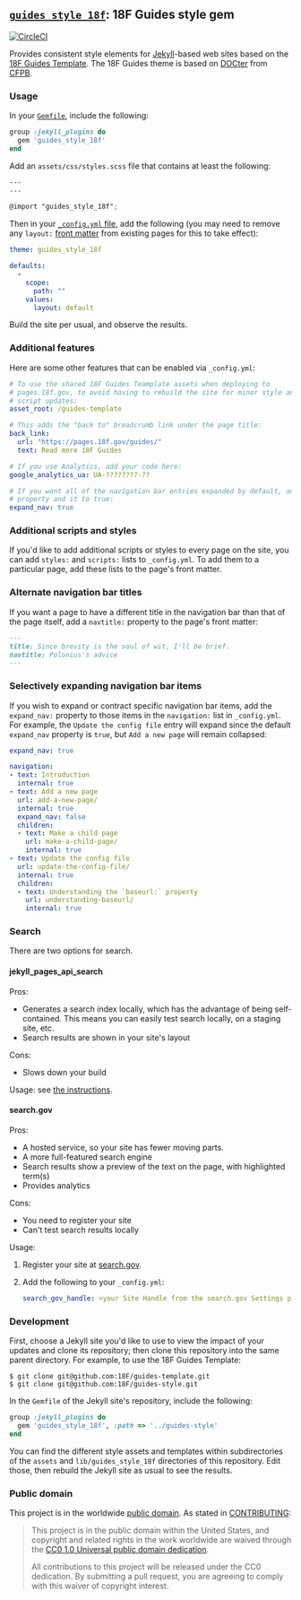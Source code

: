 ## [`guides_style_18f`](https://rubygems.org/gems/guides_style_18f): 18F Guides style gem

[![CircleCI](https://circleci.com/gh/18F/guides-style.svg?style=svg)](https://circleci.com/gh/18F/guides-style)

Provides consistent style elements for [Jekyll](https://jekyllrb.com/)-based
web sites based on the
[18F Guides Template](https://pages.18f.gov/guides-template/).  The 18F Guides
theme is based on [DOCter](https://github.com/cfpb/docter/) from
[CFPB](http://cfpb.github.io/).

### Usage

In your [`Gemfile`](http://bundler.io/gemfile.html), include the following:

```ruby
group :jekyll_plugins do
  gem 'guides_style_18f'
end
```

Add an `assets/css/styles.scss` file that contains at least the following:

```scss
---
---

@import "guides_style_18f";
```

Then in your [`_config.yml` file](https://jekyllrb.com/docs/configuration/),
add the following (you may need to remove any `layout:`
[front matter](https://jekyllrb.com/docs/frontmatter/) from existing pages for
this to take effect):

```yaml
theme: guides_style_18f

defaults:
  -
    scope:
      path: ""
    values:
      layout: default
```

Build the site per usual, and observe the results.

### Additional features

Here are some other features that can be enabled via `_config.yml`:

```yaml
# To use the shared 18F Guides Teamplate assets when deploying to
# pages.18f.gov, to avoid having to rebuild the site for minor style and
# script updates:
asset_root: /guides-template

# This adds the "back to" breadcrumb link under the page title:
back_link:
  url: "https://pages.18f.gov/guides/"
  text: Read more 18F Guides

# If you use Analytics, add your code here:
google_analytics_ua: UA-????????-??

# If you want all of the navigation bar entries expanded by default, add this
# property and it to true:
expand_nav: true
```

### Additional scripts and styles

If you'd like to add additional scripts or styles to every page on the site,
you can add `styles:` and `scripts:` lists to `_config.yml`. To add them to a
particular page, add these lists to the page's front matter.

### Alternate navigation bar titles

If you want a page to have a different title in the navigation bar than that
of the page itself, add a `navtitle:` property to the page's front matter:

```md
---
title: Since brevity is the soul of wit, I'll be brief.
navtitle: Polonius's advice
---
```

### Selectively expanding navigation bar items

If you wish to expand or contract specific navigation bar items, add the
`expand_nav:` property to those items in the `navigation:` list in
`_config.yml`. For example, the `Update the config file` entry will expand
since the default `expand_nav` property is `true`, but `Add a new page` will
remain collapsed:

```yaml
expand_nav: true

navigation:
- text: Introduction
  internal: true
- text: Add a new page
  url: add-a-new-page/
  internal: true
  expand_nav: false
  children:
  - text: Make a child page
    url: make-a-child-page/
    internal: true
- text: Update the config file
  url: update-the-config-file/
  internal: true
  children:
  - text: Understanding the `baseurl:` property
    url: understanding-baseurl/
    internal: true
```

### Search

There are two options for search.

#### jekyll_pages_api_search

Pros:

* Generates a search index locally, which has the advantage of being self-contained. This means you can easily test search locally, on a staging site, etc.
* Search results are shown in your site's layout

Cons:

* Slows down your build

Usage: see [the instructions](https://github.com/18F/jekyll_pages_api_search#installation).

#### search.gov

Pros:

* A hosted service, so your site has fewer moving parts.
* A more full-featured search engine
* Search results show a preview of the text on the page, with highlighted term(s)
* Provides analytics

Cons:

* You need to register your site
* Can't test search results locally

Usage:

1. Register your site at [search.gov](https://search.gov/).
1. Add the following to your `_config.yml`:

    ```yaml
    search_gov_handle: <your Site Handle from the search.gov Settings page>
    ```

### Development

First, choose a Jekyll site you'd like to use to view the impact of your
updates and clone its repository; then clone this repository into the same
parent directory. For example, to use the 18F Guides Template:

```shell
$ git clone git@github.com:18F/guides-template.git
$ git clone git@github.com:18F/guides-style.git
```

In the `Gemfile` of the Jekyll site's repository, include the following:

```ruby
group :jekyll_plugins do
  gem 'guides_style_18f', :path => '../guides-style'
end
```

You can find the different style assets and templates within subdirectories of
the `assets` and `lib/guides_style_18f` directories of this repository. Edit
those, then rebuild the Jekyll site as usual to see the results.

### Public domain

This project is in the worldwide [public domain](LICENSE.md). As stated in [CONTRIBUTING](CONTRIBUTING.md):

> This project is in the public domain within the United States, and copyright and related rights in the work worldwide are waived through the [CC0 1.0 Universal public domain dedication](https://creativecommons.org/publicdomain/zero/1.0/).
>
> All contributions to this project will be released under the CC0
>dedication. By submitting a pull request, you are agreeing to comply
>with this waiver of copyright interest.
